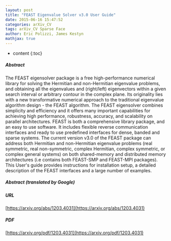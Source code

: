 ```yaml
---
layout: post
title: "FEAST Eigenvalue Solver v3.0 User Guide"
date: 2015-06-16 15:47:52
categories: arXiv_CV
tags: arXiv_CV Sparse Face
author: Eric Polizzi, James Kestyn
mathjax: true
---
```


* content
{:toc}

##### Abstract
The FEAST eigensolver package is a free high-performance numerical library for solving the Hermitian and non-Hermitian eigenvalue problems, and obtaining all the eigenvalues and (right/left) eigenvectors within a given search interval or arbitrary contour in the complex plane. Its originality lies with a new transformative numerical approach to the traditional eigenvalue algorithm design - the FEAST algorithm. The FEAST eigensolver combines simplicity and efficiency and it offers many important capabilities for achieving high performance, robustness, accuracy, and scalability on parallel architectures. FEAST is both a comprehensive library package, and an easy to use software. It includes flexible reverse communication interfaces and ready to use predefined interfaces for dense, banded and sparse systems. The current version v3.0 of the FEAST package can address both Hermitian and non-Hermitian eigenvalue problems (real symmetric, real non-symmetric, complex Hermitian, complex symmetric, or complex general systems) on both shared-memory and distributed memory architectures (i.e contains both FEAST-SMP and FEAST-MPI packages). This User's guide provides instructions for installation setup, a detailed description of the FEAST interfaces and a large number of examples.

##### Abstract (translated by Google)


##### URL
[https://arxiv.org/abs/1203.4031](https://arxiv.org/abs/1203.4031)

##### PDF
[https://arxiv.org/pdf/1203.4031](https://arxiv.org/pdf/1203.4031)


